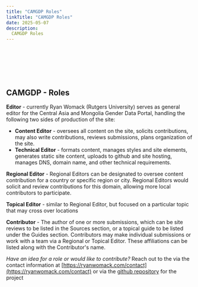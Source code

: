```yaml
---
title: "CAMGDP Roles"
linkTitle: "CAMGDP Roles"
date: 2025-05-07
description:
  CAMGDP Roles
---
```


<pre>
 
 
 
 
 
</pre>

## CAMGDP - Roles

<p>

**Editor** - currently Ryan Womack (Rutgers University) serves as general editor for the Central Asia and Mongolia Gender Data Portal, handling the following two sides of production of the site:

- **Content Editor** - oversees all content on the site, solicits contributions, may also write contributions, reviews submissions, plans organization of the site.
- **Technical Editor** - formats content, manages styles and site elements, generates static site content, uploads to github and site hosting, manages DNS, domain name, and other technical requirements.

**Regional Editor** - Regional Editors can be designated to oversee content contribution for a country or specific region or city. Regional Editors would solicit and review contributions for this domain, allowing more local contributors to participate.

**Topical Editor** - similar to Regional Editor, but focused on a particular topic that may cross over locations

**Contributor** - The author of one or more submissions, which can be site reviews to be listed in the Sources section, or a topical guide to be listed under the Guides section. Contributors may make individual submissions or work with a team via a Regional or Topical Editor.  These affiliations can be listed along with the Contributor's name.

_Have an idea for a role or would like to contribute?_  Reach out to the via the contact information at [https://ryanwomack.com/contact](https://ryanwomack.com/contact) or via the [github repository](https://github.com/ryandata/camgdp_docsy) for the project

</p>

